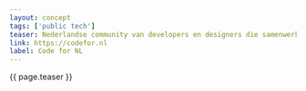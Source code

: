 ```yaml
---
layout: concept
tags: ['public tech']
teaser: Nederlandse community van developers en designers die samenwerken aan een open, eerlijke en inclusieve digitale overheid en samenleving.
link: https://codefor.nl
label: Code for NL
---
```

{{ page.teaser }}